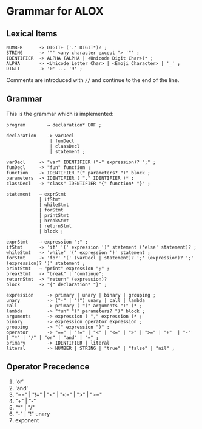 # Grammar for ALOX

## Lexical Items

```EBNF
NUMBER      -> DIGIT+ ('.' DIGIT*)? ;
STRING      -> '"' <any character except "> '"' ;
IDENTIFIER  -> ALPHA (ALPHA | <Unicode Digit Char>)* ;
ALPHA       -> <Unicode Letter Char> | <Emoji Character> | '_' ;
DIGIT       -> '0' ... '9' ;
```

Comments are introduced with `//` and continue to the end of the line.

## Grammar

This is the grammar which is implemented:

```EBNF
program        → declaration* EOF ;

declaration    -> varDecl
                | funDecl
                | classDecl
                | statement ;

varDecl     -> "var" IDENTIFIER ("=" expression)? ";" ;
funDecl     -> "fun" function ;
function    -> IDENTIFIER "(" parameters? ")" block ;
parameters  -> IDENTIFIER ( "," IDENTIFIER )* ;
classDecl   -> "class" IDENTIFIER "{" function* "}" ; 

statement   → exprStmt
            | ifStmt 
            | whileStmt
            | forStmt
            | printStmt 
            | breakStmt
            | returnStmt
            | block ;

exprStmt    → expression ";" ;
ifStmt      -> 'if' '(' expression ')' statement ('else' statement)? ;
whileStmt   -> 'while' '(' expression ')' statement ;
forStmt     -> 'for' '(' (varDecl | statement)? ';' (expression)? ';' (expression)? ')' statement ;
printStmt   → "print" expression ";" ;
breakStmt   -> "break" | "continue";
returnStmt  -> "return" (expression)?
block       -> "{" declaration* "}" ;

expression     -> primary | unary | binary | grouping ;
unary          -> ("-" | "!") unary | call | lambda
call           -> primary ( "(" arguments ")" )* ;
lambda         -> "fun" "(" parameters? ")" block ;
arguments      -> expression ( "," expression )* ;
binary         -> expression operator expression ;
grouping       -> "(" expression ")" ;
operator       -> "==" | "!=" | "<" | "<=" | ">" | ">=" | "+"  | "-"  | "*" | "/" | "or" | "and" | "=" ;
primary        -> IDENTIFIER | literal
literal        -> NUMBER | STRING | "true" | "false" | "nil" ;
```

## Operator Precedence

1. 'or'
2. 'and'
3. "==" | "!=" | "<" | "<=" | ">" | ">="
4. "+" | "-"
5. "*" | "/"
6. "-" | "!" unary
7. exponent

